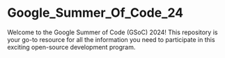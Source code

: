 # Google_Summer_Of_Code_24
Welcome to the Google Summer of Code (GSoC) 2024! This repository is your go-to resource for all the information you need to participate in this exciting open-source development program.
